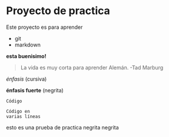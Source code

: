 # Proyecto de practica

Este proyecto es para aprender 

* git 
* markdown


**esta buenisimo!** 


> La vida es muy corta para aprender Alemán. -Tad Marburg


 *énfasis* (cursiva)

 **énfasis fuerte** (negrita)


  `Código`

 ```
 Código en 
 varias líneas
 ```

esto es una prueba de practica 
negrita negrita 


